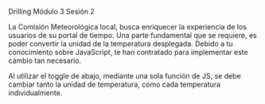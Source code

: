 Drilling Módulo 3 Sesión 2

La Comisión Meteorológica local, busca enriquecer la experiencia de los usuarios de su portal de tiempo. 
Una parte fundamental que se requiere, es poder convertir la unidad de la temperatura desplegada. Debido 
a tu conocimiento sobre JavaScript, te han contratado para implementar este cambio tan necesario.

Al  utilizar  el  toggle  de  abajo,  mediante  una  sola  función  de  JS,  se  debe  cambiar  tanto  la  unidad  de 
temperatura, como cada temperatura individualmente. 
